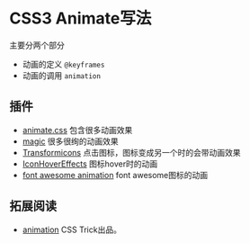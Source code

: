 # CSS3 Animate写法
主要分两个部分
* 动画的定义 `@keyframes`
* 动画的调用 `animation`



## 插件
* [animate.css](http://daneden.github.io/animate.css/) 包含很多动画效果
* [magic](http://minimamente.com/example/magic_animations/) 很多很绚的动画效果
* [Transformicons](http://www.transformicons.com/) 点击图标，图标变成另一个时的会带动画效果
* [IconHoverEffects](http://tympanus.net/Development/IconHoverEffects/) 图标hover时的动画
* [font awesome animation](http://l-lin.github.io/font-awesome-animation/) font awesome图标的动画

## 拓展阅读
* [animation](https://css-tricks.com/almanac/properties/a/animation/) CSS Trick出品。